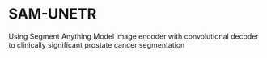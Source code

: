 # SAM-UNETR
Using Segment Anything Model image encoder with convolutional decoder to clinically significant prostate cancer segmentation
